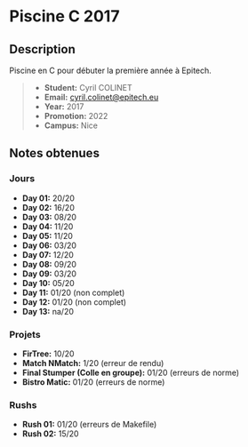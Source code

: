 # Piscine C 2017
## Description
Piscine en C pour débuter la première année à Epitech.

>- **Student:** Cyril COLINET
>-  **Email:** cyril.colinet@epitech.eu
>- **Year:** 2017
>- **Promotion:** 2022
>- **Campus:** Nice

## Notes obtenues
### Jours

- __Day 01:__ 20/20
- __Day 02:__ 16/20
- __Day 03:__ 08/20
- __Day 04:__ 11/20
- __Day 05:__ 11/20
- __Day 06:__ 03/20
- __Day 07:__ 12/20
- __Day 08:__ 09/20
- __Day 09:__ 03/20
- __Day 10:__ 05/20
- __Day 11:__ 01/20 (non complet)
- __Day 12:__ 01/20 (non complet)
- __Day 13:__ na/20

### Projets
- __FirTree:__ 10/20
- __Match NMatch:__ 1/20 (erreur de rendu)
- __Final Stumper (Colle en groupe):__ 01/20 (erreurs de norme)
- __Bistro Matic:__ 01/20 (erreurs de norme)

###  Rushs
- __Rush 01:__ 01/20 (erreurs de Makefile)
- __Rush 02:__ 15/20
